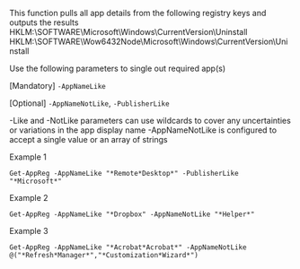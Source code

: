 This function pulls all app details from the following registry keys and outputs the results
HKLM:\SOFTWARE\Microsoft\Windows\CurrentVersion\Uninstall
HKLM:\SOFTWARE\Wow6432Node\Microsoft\Windows\CurrentVersion\Uninstall

Use the following parameters to single out required app(s)

[Mandatory] `-AppNameLike`

[Optional] `-AppNameNotLike`, `-PublisherLike`

-Like and -NotLike parameters can use wildcards to cover any uncertainties or variations in the app display name
-AppNameNotLike is configured to accept a single value or an array of strings

Example 1

    Get-AppReg -AppNameLike "*Remote*Desktop*" -PublisherLike "*Microsoft*"

Example 2

    Get-AppReg -AppNameLike "*Dropbox" -AppNameNotLike "*Helper*"

Example 3

    Get-AppReg -AppNameLike "*Acrobat*Acrobat*" -AppNameNotLike @("*Refresh*Manager*","*Customization*Wizard*")
